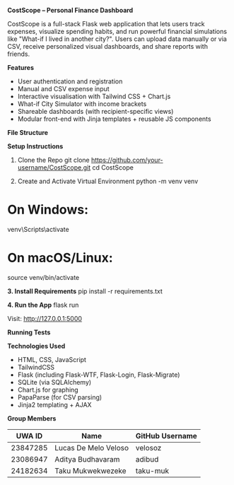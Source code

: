 **CostScope – Personal Finance Dashboard**

CostScope is a full-stack Flask web application that lets users track expenses, visualize spending habits, and run powerful financial simulations like "What-if I lived in another city?". Users can upload data manually or via CSV, receive personalized visual dashboards, and share reports with friends.


**Features**
 - User authentication and registration
 - Manual and CSV expense input
 - Interactive visualisation with Tailwind CSS + Chart.js
 - What-if City Simulator with income brackets
 - Shareable dashboards (with recipient-specific views)
 - Modular front-end with Jinja templates + reusable JS components


**File Structure**



**Setup Instructions**

1. Clone the Repo
git clone https://github.com/your-username/CostScope.git
cd CostScope

2. Create and Activate Virtual Environment
python -m venv venv
# On Windows:
venv\Scripts\activate
# On macOS/Linux:
source venv/bin/activate

**3. Install Requirements**
pip install -r requirements.txt

**4. Run the App**
flask run

Visit: http://127.0.0.1:5000


**Running Tests**

**Technologies Used**
- HTML, CSS, JavaScript
- TailwindCSS
- Flask (including Flask-WTF, Flask-Login, Flask-Migrate)
- SQLite (via SQLAlchemy)
- Chart.js for graphing
- PapaParse (for CSV parsing)
- Jinja2 templating + AJAX


**Group Members**

| UWA ID   | Name                 | GitHub Username |
| ---------| -------------------- | --------------- |
| 23847285 | Lucas De Melo Veloso | velosoz         |
| 23086947 | Aditya Budhavaram    | adibud          |
| 24182634 | Taku Mukwekwezeke    | taku-muk        |
